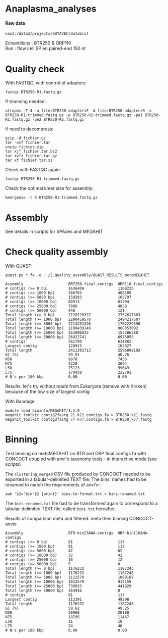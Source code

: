 # Anaplasma_analyses

#### Raw data
```
nas3:/data3/projects/GUYAVEC/databrut
```
Echantillons : BTR250 & ORP110
\
Run : flow cell SP en paired-end 150 nt

# Quality check
With FASTQC, with control of adapters:
```
fastqc BTR250-R1.fastq.gz
```
If trimming needed: 
```
atropos -T 4 -a file:BTR250-adaptersF -A file:BTR250-adaptersR -o BTR250-R1-trimmed.fastq.gz -p BTR250-R2-trimmed.fastq.gz -pe1 BTR250-R1.fastq.gz -pe2 BTR250-R2.fastq.gz
```
If need to decompress:
```
gzip -d fichier.gz
tar -xvf fichier.tar
unzip fichier.zip
tar xjf fichier.tar.bz2
tar xvfz fichier.tar.gz
tar xf fichier.tar.xz
```
Check with FASTQC again:
```
fastqc BTR250-R1-trimmed.fastq.gz
```
Check the optimal kmer size for assembly:
```
kmergenie -t 6 BTR250-R1-trimmed.fastq.gz
```

# Assembly
See details in scripts for SPAdes and MEGAHIT

# Check quality assembly
With QUAST:
```
quast.py *.fa -o ../2.Quality_assembly/QUAST_RESULTS_metaMEGAHIT
```
```
Assembly                    BRT250-final.contigs  ORP110-final.contigs
# contigs (>= 0 bp)         1636409               1168235             
# contigs (>= 1000 bp)      386703                488189              
# contigs (>= 5000 bp)      150203                165797              
# contigs (>= 10000 bp)     64913                 61294               
# contigs (>= 25000 bp)     7886                  4858                
# contigs (>= 50000 bp)     448                   121                 
Total length (>= 0 bp)      2720728327            2752617663          
Total length (>= 1000 bp)   2290459576            2494217607          
Total length (>= 5000 bp)   1714251326            1702229590          
Total length (>= 10000 bp)  1108439149            968353092           
Total length (>= 25000 bp)  263096035             153286388           
Total length (>= 50000 bp)  26922741              6975055             
# contigs                   561790                631882              
Largest contig              128915                102827              
Total length                2411301713            2596898192          
GC (%)                      39.91                 40.76               
N50                         9078                  7456                
N75                         4320                  3694                
L50                         75123                 99649               
L75                         170458                222791              
# N's per 100 kbp           0.00                  0.00
```
Results: let's try without reads from Eukaryota (remove with Kraken) because of the low size of largest contig

With Bandage:
```
module load bioinfo/MEGAHIT/1.2.9
megahit_toolkit contig2fastg 21 k21.contigs.fa > BTR250_k21.fastg
megahit_toolkit contig2fastg 77 k77.contigs.fa > BTR250_k77.fastg
```

# Binning
Test binning on metaMEGAHIT on BTR and ORP final.contigs.fa with CONCOCT coupled with anvi'o taxonomy tools - in interactive mode (see scripts)

The `clustering_merged` CSV file produced by CONCOCT needed to be exported in a tabular-delimited TEXT file. The bins' names had to be renamed to match the requirements of anvi'o :
```
awk '$2="bin"$2 {print}' bins-to-format.txt > bins-renamed.txt
```
The `bins-renamed.txt` file had to be transformed again to correspond to a tabular-delimited TEXT file, called `bins.txt` hereafter.

Results of comparison meta and filtered: meta then binning CONCOCT-anvio

```
Assembly                    BTR-bin23ANA-contigs  ORP-bin116ANA-contigs
# contigs (>= 0 bp)         81                    117                  
# contigs (>= 1000 bp)      81                    117                  
# contigs (>= 5000 bp)      47                    62                   
# contigs (>= 10000 bp)     32                    42                   
# contigs (>= 25000 bp)     16                    12                   
# contigs (>= 50000 bp)     5                     0                    
Total length (>= 0 bp)      1176232               1187243              
Total length (>= 1000 bp)   1176232               1187243              
Total length (>= 5000 bp)   1122570               1068187              
Total length (>= 10000 bp)  1012570               917159               
Total length (>= 25000 bp)  730933                441829               
Total length (>= 50000 bp)  364916                0                    
# contigs                   81                    117                  
Largest contig              112391                49298                
Total length                1176232               1187243              
GC (%)                      50.62                 49.25                
N50                         30968                 20180                
N75                         18795                 11467                
L50                         11                    19                   
L75                         24                    40                   
# N's per 100 kbp           0.00                  0.00
```
